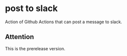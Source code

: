 # post to slack

Action of Github Actions that can post a message to slack.  


## Attention

This is the prerelease version.  